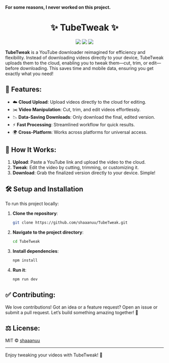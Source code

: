 **For some reasons, I never worked on this project.**

<div align="center">
  <h1>✨ TubeTweak ✨</h1>
</div>

<p align="center">
  <img src="https://img.shields.io/badge/Node.js-339933?style=for-the-badge&logo=node.js&logoColor=white"></img>
  <img src="https://img.shields.io/badge/JavaScript-F7DF1E?style=for-the-badge&logo=javascript&logoColor=black"></img>
  <img src="https://img.shields.io/badge/Cloud%20Integration-0078D4?style=for-the-badge&logo=microsoftazure&logoColor=white"></img>
</p>

**TubeTweak** is a YouTube downloader reimagined for efficiency and flexibility. Instead of downloading videos directly to your device, TubeTweak uploads them to the cloud, enabling you to tweak them—cut, trim, or edit—before downloading. This saves time and mobile data, ensuring you get exactly what you need!

## 🔧 Features:

- ☁️ **Cloud Upload**: Upload videos directly to the cloud for editing.
- ✂️ **Video Manipulation**: Cut, trim, and edit videos effortlessly.
- 📉 **Data-Saving Downloads**: Only download the final, edited version.
- ⚡ **Fast Processing**: Streamlined workflow for quick results.
- 🌍 **Cross-Platform**: Works across platforms for universal access.

## 🚀 How It Works:

1. **Upload**: Paste a YouTube link and upload the video to the cloud.
2. **Tweak**: Edit the video by cutting, trimming, or customizing it.
3. **Download**: Grab the finalized version directly to your device. Simple!

## 🛠️ Setup and Installation

To run this project locally:

1. **Clone the repository**:

   ```bash
   git clone https://github.com/shaaanuu/TubeTweak.git
   ```

2. **Navigate to the project directory**:

   ```bash
   cd TubeTweak
   ```

3. **Install dependencies**:

   ```bash
   npm install
   ```

4. **Run it**:
   ```bash
   npm run dev
   ```

## ✅ Contributing:

We love contributions! Got an idea or a feature request? Open an issue or submit a pull request. Let’s build something amazing together! 💪

## ⚖️ License:

MIT © [shaaanuu](LICENSE)

---

Enjoy tweaking your videos with TubeTweak! 🎉
